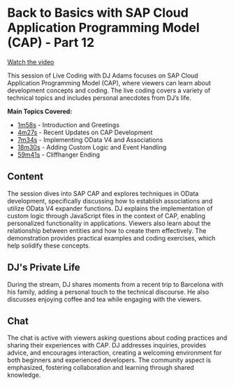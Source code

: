 # Back to Basics with SAP Cloud Application Programming Model (CAP) - Part 12
[Watch the video](https://www.youtube.com/watch?v=oybe9IRku3Q)

This session of Live Coding with DJ Adams focuses on SAP Cloud Application Programming Model (CAP), where viewers can learn about development concepts and coding. The live coding covers a variety of technical topics and includes personal anecdotes from DJ’s life.

**Main Topics Covered:**
- [1m58s](https://www.youtube.com/watch?v=oybe9IRku3Q&t=1m58s) - Introduction and Greetings
- [4m27s](https://www.youtube.com/watch?v=oybe9IRku3Q&t=4m27s) - Recent Updates on CAP Development
- [7m34s](https://www.youtube.com/watch?v=oybe9IRku3Q&t=7m34s) - Implementing OData V4 and Associations
- [18m30s](https://www.youtube.com/watch?v=oybe9IRku3Q&t=18m30s) - Adding Custom Logic and Event Handling
- [59m41s](https://www.youtube.com/watch?v=oybe9IRku3Q&t=59m41s) - Cliffhanger Ending

## Content
The session dives into SAP CAP and explores techniques in OData development, specifically discussing how to establish associations and utilize OData V4 expander functions. DJ explains the implementation of custom logic through JavaScript files in the context of CAP, enabling personalized functionality in applications. Viewers also learn about the relationship between entities and how to create them effectively. The demonstration provides practical examples and coding exercises, which help solidify these concepts.

## DJ's Private Life
During the stream, DJ shares moments from a recent trip to Barcelona with his family, adding a personal touch to the technical discourse. He also discusses enjoying coffee and tea while engaging with the viewers.

## Chat
The chat is active with viewers asking questions about coding practices and sharing their experiences with CAP. DJ addresses inquiries, provides advice, and encourages interaction, creating a welcoming environment for both beginners and experienced developers. The community aspect is emphasized, fostering collaboration and learning through shared knowledge.